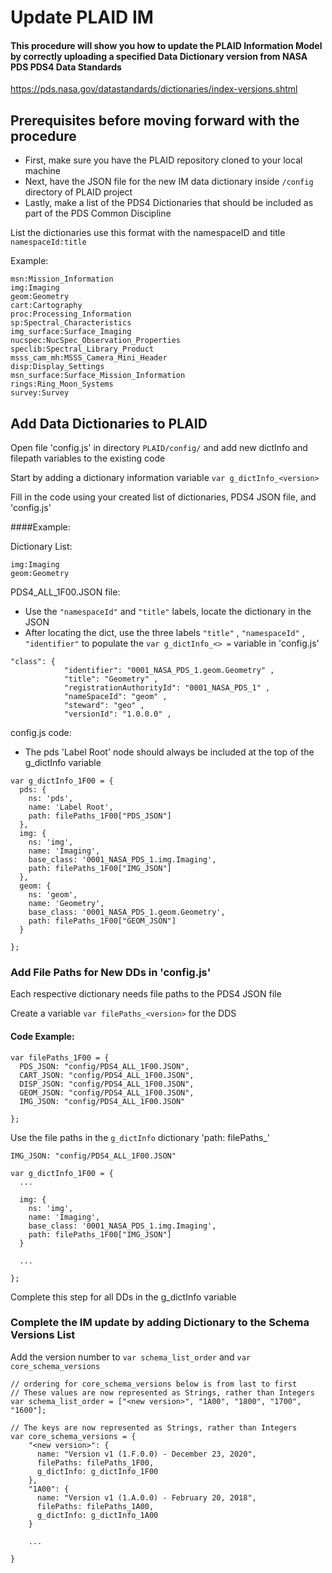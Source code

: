 # Update PLAID IM

#### This procedure will show you how to update the PLAID Information Model by correctly uploading a specified Data Dictionary version from NASA PDS PDS4 Data Standards 

https://pds.nasa.gov/datastandards/dictionaries/index-versions.shtml

## Prerequisites before moving forward with the procedure

* First, make sure you have the PLAID repository cloned to your local machine
* Next, have the JSON file for the new IM data dictionary inside `/config` directory of PLAID project
* Lastly, make a list of the PDS4 Dictionaries that should be included as part of the PDS Common Discipline


List the dictionaries use this format with the namespaceID and title `namespaceId:title`

Example:

```
msn:Mission_Information
img:Imaging
geom:Geometry
cart:Cartography
proc:Processing_Information
sp:Spectral_Characteristics
img_surface:Surface_Imaging
nucspec:NucSpec_Observation_Properties
speclib:Spectral_Library_Product
msss_cam_mh:MSSS_Camera_Mini_Header
disp:Display_Settings
msn_surface:Surface_Mission_Information
rings:Ring_Moon_Systems
survey:Survey
```


## Add Data Dictionaries to PLAID

Open file 'config.js' in directory `PLAID/config/` and add new dictInfo and filepath variables to the existing code

Start by adding a dictionary information variable `var g_dictInfo_<version>`

Fill in the code using your created list of dictionaries, PDS4 JSON file, and 'config.js'

####Example:

Dictionary List:

```
img:Imaging
geom:Geometry
```

PDS4_ALL_1F00.JSON file:
* Use the `"namespaceId"` and `"title"` labels, locate the dictionary in the JSON
* After locating the dict, use the three labels `"title"` , `"namespaceId"` , `"identifier"` to populate the `var g_dictInfo_<> =` variable in 'config.js'

```
"class": {
            "identifier": "0001_NASA_PDS_1.geom.Geometry" ,
            "title": "Geometry" ,
            "registrationAuthorityId": "0001_NASA_PDS_1" ,
            "nameSpaceId": "geom" ,
            "steward": "geo" ,
            "versionId": "1.0.0.0" ,

```

config.js code:
* The pds 'Label Root' node should always be included at the top of the g_dictInfo variable
```
var g_dictInfo_1F00 = {
  pds: {
    ns: 'pds',
    name: 'Label Root',
    path: filePaths_1F00["PDS_JSON"]
  },
  img: {
    ns: 'img',
    name: 'Imaging',
    base_class: '0001_NASA_PDS_1.img.Imaging',
    path: filePaths_1F00["IMG_JSON"]
  },
  geom: {
    ns: 'geom',
    name: 'Geometry',
    base_class: '0001_NASA_PDS_1.geom.Geometry',
    path: filePaths_1F00["GEOM_JSON"]
  }
    
};

```

### Add File Paths for New DDs in 'config.js'

Each respective dictionary needs file paths to the PDS4 JSON file

Create a variable `var filePaths_<version>` for the DDS

#### Code Example:

```
var filePaths_1F00 = {
  PDS_JSON: "config/PDS4_ALL_1F00.JSON",
  CART_JSON: "config/PDS4_ALL_1F00.JSON",
  DISP_JSON: "config/PDS4_ALL_1F00.JSON",
  GEOM_JSON: "config/PDS4_ALL_1F00.JSON",
  IMG_JSON: "config/PDS4_ALL_1F00.JSON"
  
};

```

Use the file paths in the `g_dictInfo` dictionary 'path: filePaths_'

`IMG_JSON: "config/PDS4_ALL_1F00.JSON"`

```
var g_dictInfo_1F00 = {
  ...
  
  img: {
    ns: 'img',
    name: 'Imaging',
    base_class: '0001_NASA_PDS_1.img.Imaging',
    path: filePaths_1F00["IMG_JSON"]
  }
  
  ...

};

```

Complete this step for all DDs in the g_dictInfo variable

### Complete the IM update by adding Dictionary to the Schema Versions List

Add the version number to `var schema_list_order` and `var core_schema_versions`

```
// ordering for core_schema_versions below is from last to first
// These values are now represented as Strings, rather than Integers
var schema_list_order = ["<new version>", "1A00", "1800", "1700", "1600"];

// The keys are now represented as Strings, rather than Integers
var core_schema_versions = {
    "<new version>": {
      name: "Version v1 (1.F.0.0) - December 23, 2020",
      filePaths: filePaths_1F00,
      g_dictInfo: g_dictInfo_1F00
    },
    "1A00": {
      name: "Version v1 (1.A.0.0) - February 20, 2018",
      filePaths: filePaths_1A00,
      g_dictInfo: g_dictInfo_1A00
    }
    
    ...
    
}

```

